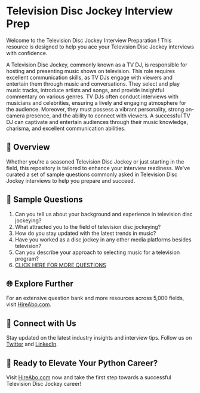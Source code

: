 # Television Disc Jockey Interview Prep

Welcome to the Television Disc Jockey Interview Preparation ! This resource is designed to help you ace your Television Disc Jockey interviews with confidence.

A Television Disc Jockey, commonly known as a TV DJ, is responsible for hosting and presenting music shows on television. This role requires excellent communication skills, as TV DJs engage with viewers and entertain them through music and conversations. They select and play music tracks, introduce artists and songs, and provide insightful commentary on various genres. TV DJs often conduct interviews with musicians and celebrities, ensuring a lively and engaging atmosphere for the audience. Moreover, they must possess a vibrant personality, strong on-camera presence, and the ability to connect with viewers. A successful TV DJ can captivate and entertain audiences through their music knowledge, charisma, and excellent communication abilities.

## 🚀 Overview

Whether you're a seasoned Television Disc Jockey or just starting in the field, this repository is tailored to enhance your interview readiness. We've curated a set of sample questions commonly asked in Television Disc Jockey interviews to help you prepare and succeed.

## 📝 Sample Questions

1. Can you tell us about your background and experience in television disc jockeying?
2. What attracted you to the field of television disc jockeying?
3. How do you stay updated with the latest trends in music?
4. Have you worked as a disc jockey in any other media platforms besides television?
5. Can you describe your approach to selecting music for a television program?
6. [CLICK HERE FOR MORE QUESTIONS](https://hireabo.com/job/8_2_29/Television%20Disc%20Jockey)

## 🌐 Explore Further

For an extensive question bank and more resources across 5,000 fields, visit [HireAbo.com](https://www.hireabo.com).

## 📱 Connect with Us

Stay updated on the latest industry insights and interview tips. Follow us on [Twitter](https://twitter.com/hireabo) and [LinkedIn](https://www.linkedin.com/in/hire-abo-3609972a8/).

## 🚀 Ready to Elevate Your Python Career?

Visit [HireAbo.com](https://www.hireabo.com) now and take the first step towards a successful Television Disc Jockey career!